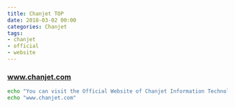 ```yaml
---
title: Chanjet TOP
date: 2018-03-02 00:00
categories: Chanjet
tags: 
- chanjet
- official
- website
---
```



###  www.chanjet.com

```bash
echo "You can visit the Official Website of Chanjet Information Technology Co. Ltd."
echo "www.chanjet.com"
```




